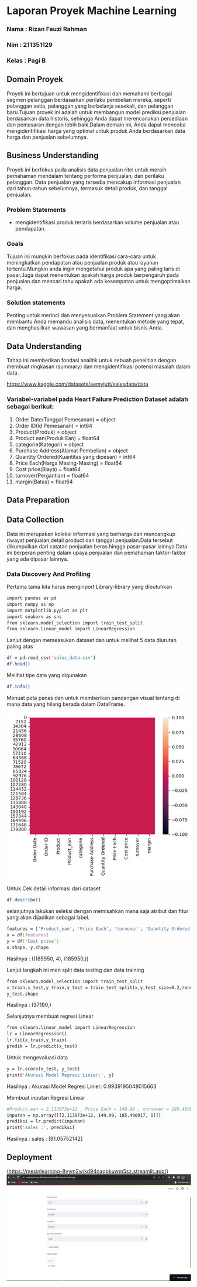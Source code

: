 # Laporan Proyek Machine Learning
### Nama : Rizan Fauzi Rahman
### Nim : 211351129
### Kelas : Pagi B

## Domain Proyek
Proyek ini bertujuan untuk mengidentifikasi dan memahami berbagai segmen pelanggan berdasarkan perilaku pembelian mereka, seperti pelanggan setia, pelanggan yang berbelanja sesekali, dan pelanggan baru.Tujuan proyek ini adalah untuk membangun model prediksi penjualan berdasarkan data historis, sehingga Anda dapat merencanakan persediaan dan pemasaran dengan lebih baik.Dalam domain ini, Anda dapat mencoba mengidentifikasi harga yang optimal untuk produk Anda berdasarkan data harga dan penjualan sebelumnya.

## Business Understanding
Proyek ini berfokus pada analisis data penjualan ritel untuk meraih pemahaman mendalam tentang performa penjualan, dan perilaku pelanggan. Data penjualan yang tersedia mencakup informasi penjualan dari tahun-tahun sebelumnya, termasuk detail produk, dan tanggal penjualan.

### Problem Statements
- mengidentifikasi produk terlaris berdasarkan volume penjualan atau pendapatan.

### Goals
Tujuan ini mungkin berfokus pada identifikasi cara-cara untuk meningkatkan pendapatan atau penjualan produk atau layanan tertentu.Mungkin anda ingin mengetahui produk apa yang paling laris di pasar.Juga dapat menentukan apakah harga produk berpengaruh pada penjualan dan mencari tahu apakah ada kesempatan untuk mengoptimalkan harga.

 ### Solution statements
 Penting untuk merinci dan menyesuaikan Problem Statement yang akan membantu Anda memandu analisis data, menentukan metode yang tepat, dan menghasilkan wawasan yang bermanfaat untuk bisnis Anda.

 ## Data Understanding
 Tahap ini memberikan fondasi analitik untuk sebuah penelitian dengan membuat ringkasan (summary) dan mengidentifikasi potensi masalah dalam data.

 https://www.kaggle.com/datasets/aemyjutt/salesdata/data

 ### Variabel-variabel pada Heart Failure Prediction Dataset adalah sebagai berikut:
1. Order Date(Tanggal Pemesanan) = object
2. Order ID(Id Pemesanan) = int64
3. Product(Produk) = object
4. Product ean(Produk Ean) = float64
5. categorie(Kategori) = object 
6. Purchase Address(Alamat Pembelian) = object 
7. Quantity Ordered(Kuantitas yang dipesan) = int64  
8. Price Each(Harga Masing-Masing) = float64
9. Cost price(Biaya) = float64
10. turnover(Pergantian) = float64
11. margin(Batas) = float64

## Data Preparation
## Data Collection
Data ini merupakan koleksi informasi yang berharga dan mencangkup riwayat penjualan,detail product dan tanggal penjualan.Data tersebut dikumpulkan dari catatan penjualan beras hingga pasar-pasar lainnya.Data ini berperan penting dalam upaya penjualan dan pemahaman faktor-faktor yang ada dipasar lainnya.

### Data Discovery And Profiling
Pertama tama kita harus menginport Library-library yang dibutuhkan
``` bash
import pandas as pd
import numpy as np
import matplotlib.pyplot as plt
import seaborn as sns
from sklearn.model_selection import train_test_split
from sklearn.linear_model import LinearRegression
```
Lanjut dengan memeasukan dataset dan untuk melihat 5 data diurutan paling atas
``` bash
df = pd.read_csv('sales_data.csv')
df.head()
```
Melihat tipe data yang digunakan
``` bash
df.info()
```
Menuat peta panas dan  untuk memberikan pandangan visual tentang di mana data yang hilang berada dalam DataFrame.

![Alt text](Petapanas.png) <br>

Untuk Cek detail informasi dari dataset
``` bash
df.describe()
```
selanjutnya lakukan seleksi dengan memisahkan mana saja atribut dan fitur yang akan 
dijadikan sebagai label.
``` bash
features = ['Product_ean', 'Price Each', 'turnover', 'Quantity Ordered']
x = df[features]
y = df['Cost price']
x.shape, y.shape
```
Hasilnya : ((185950, 4), (185950,))

Lanjut langkah ini men split data testing dan data training
``` bash
from sklearn.model_selection import train_test_split
x_train,x_test,y_train,y_test = train_test_split(x,y,test_size=0.2,random_state=2)
y_test.shape
```
Hasilnya : (37190,)

Selanjutnya membuat regresi Linear
``` bash
from sklearn.linear_model import LinearRegression
lr = LinearRegression()
lr.fit(x_train,y_train)
predik = lr.predict(x_test)
```

Untuk mengevaluasi data
``` bash
y = lr.score(x_test, y_test)
print('Akurasi Model Regresi Linier:', y)
```
Hasilnya : Akurasi Model Regresi Linier: 0.9939195048015663

Membuat inputan Regresi Linear
``` bash
#Product ean = 2.113973e+12	, Price Each = 149.99 , turnover = 185.490917 , Quantity Ordered = 1
inputan = np.array([[2.113973e+12, 149.99, 185.490917, 1]])
prediksi = lr.predict(inputan)
print('sales :', prediksi)
```
Hasilnya : sales : [91.05752142]

## Deployment
(https://mesinlearning-8vym2wjkd94naqbkuwm5sz.streamlit.app/)<br>
![Alt text](Deploy.PNG)
